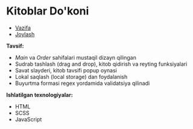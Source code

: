 # Kitoblar Do'koni

- [Vazifa](#vazifa)
- [Joylash](#joylash)

**Tavsif:**

- _Main_ va _Order_ sahifalari mustaqil dizayn qilingan
- Sudrab tashlash (drag and drop), kitob qidirish va reyting funksiyalari
- Savat slayderi, kitob tavsifi popup oynasi
- Lokal saqlash (local storage) dan foydalanish
- Buyurtma formasi regex yordamida validatsiya qilinadi

**Ishlatilgan texnologiyalar:**

- HTML
- SCSS
- JavaScript

<a name="vazifa" href='(https://github.com/azizbekkhabibullaev/book-shop-js/blob/master/books-shop-instruction.md)'></a>

<a name="joylash" href='https://tape-book-shop.netlify.app/'></a>
